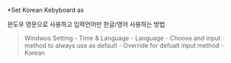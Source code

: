*Set Korean Kebyboard as 

윈도우 영문으로 사용하고 입력언어만 한글/영어 사용하는 방법

>Windwos Setting - Time & Language - Language - Choose and input method to always use as default - Override for defualt input method - Korean
